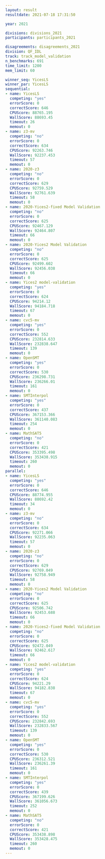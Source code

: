 ```yaml
---
layout: result
resultdate: 2021-07-18 17:31:50

year: 2021

divisions: divisions_2021
participants: participants_2021

disagreements: disagreements_2021
division: QF_IDL
track: track_model_validation
n_benchmarks: 691
time_limit: 1200
mem_limit: 60

winner_seq: YicesLS
winner_par: YicesLS
sequential:
- name: YicesLS
  competing: "yes"
  errorScore: 0
  correctScore: 646
  CPUScore: 88765.195
  WallScore: 88693.45
  timeout: 26
  memout: 0
- name: z3-mv
  competing: "no"
  errorScore: 0
  correctScore: 634
  CPUScore: 92263.746
  WallScore: 92237.453
  timeout: 57
  memout: 0
- name: 2020-z3
  competing: "no"
  errorScore: 0
  correctScore: 629
  CPUScore: 92759.529
  WallScore: 92761.639
  timeout: 58
  memout: 0
- name: 2020-Yices2-fixed Model Validation
  competing: "no"
  errorScore: 0
  correctScore: 625
  CPUScore: 92467.129
  WallScore: 92464.807
  timeout: 66
  memout: 0
- name: 2020-Yices2 Model Validation
  competing: "no"
  errorScore: 0
  correctScore: 625
  CPUScore: 92499.602
  WallScore: 92456.038
  timeout: 66
  memout: 0
- name: Yices2 model-validation
  competing: "yes"
  errorScore: 0
  correctScore: 624
  CPUScore: 94214.12
  WallScore: 94184.718
  timeout: 67
  memout: 0
- name: cvc5-mv
  competing: "yes"
  errorScore: 0
  correctScore: 552
  CPUScore: 232814.633
  WallScore: 232838.647
  timeout: 139
  memout: 0
- name: OpenSMT
  competing: "yes"
  errorScore: 0
  correctScore: 530
  CPUScore: 236298.731
  WallScore: 236266.01
  timeout: 161
  memout: 0
- name: SMTInterpol
  competing: "yes"
  errorScore: 0
  correctScore: 437
  CPUScore: 367153.366
  WallScore: 361140.083
  timeout: 254
  memout: 0
- name: MathSAT5
  competing: "no"
  errorScore: 0
  correctScore: 421
  CPUScore: 353395.498
  WallScore: 353438.915
  timeout: 260
  memout: 0
parallel:
- name: YicesLS
  competing: "yes"
  errorScore: 0
  correctScore: 646
  CPUScore: 88774.955
  WallScore: 88692.42
  timeout: 34
  memout: 0
- name: z3-mv
  competing: "no"
  errorScore: 0
  correctScore: 634
  CPUScore: 92271.066
  WallScore: 92235.063
  timeout: 57
  memout: 0
- name: 2020-z3
  competing: "no"
  errorScore: 0
  correctScore: 629
  CPUScore: 92769.049
  WallScore: 92758.949
  timeout: 58
  memout: 0
- name: 2020-Yices2 Model Validation
  competing: "no"
  errorScore: 0
  correctScore: 625
  CPUScore: 92506.742
  WallScore: 92453.688
  timeout: 66
  memout: 0
- name: 2020-Yices2-fixed Model Validation
  competing: "no"
  errorScore: 0
  correctScore: 625
  CPUScore: 92472.049
  WallScore: 92462.617
  timeout: 66
  memout: 0
- name: Yices2 model-validation
  competing: "yes"
  errorScore: 0
  correctScore: 624
  CPUScore: 94221.29
  WallScore: 94182.838
  timeout: 67
  memout: 0
- name: cvc5-mv
  competing: "yes"
  errorScore: 0
  correctScore: 552
  CPUScore: 232842.693
  WallScore: 232833.567
  timeout: 139
  memout: 0
- name: OpenSMT
  competing: "yes"
  errorScore: 0
  correctScore: 530
  CPUScore: 236312.521
  WallScore: 236261.39
  timeout: 161
  memout: 0
- name: SMTInterpol
  competing: "yes"
  errorScore: 0
  correctScore: 439
  CPUScore: 367199.626
  WallScore: 361056.673
  timeout: 252
  memout: 0
- name: MathSAT5
  competing: "no"
  errorScore: 0
  correctScore: 421
  CPUScore: 353438.898
  WallScore: 353428.475
  timeout: 260
  memout: 0
---
```

